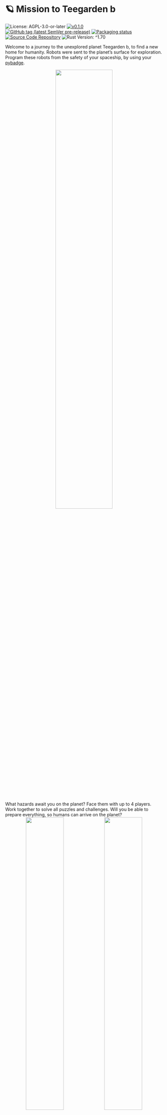 # 🪐 Mission to Teegarden b

![License: AGPL-3.0-or-later](https://img.shields.io/badge/license-AGPL--3.0--or--later-blue)
[![v0.1.0](https://img.shields.io/badge/version-v0.1.0-orange)](https://github.com/LuckyTurtleDev/mission2teegarden-b/releases/v0.1.0)
[![GitHub tag (latest SemVer pre-release)](https://img.shields.io/github/v/tag/LuckyTurtleDev/mission2teegarden-b?label=latest&color=orange)](https://github.com/LuckyTurtleDev/mission2teegarden-b/releases/latest)
[![Packaging status](https://repology.org/badge/tiny-repos/mission2teegarden-b.svg)](https://repology.org/project/mission2teegarden-b/versions)
[![Source Code Repository](https://img.shields.io/badge/Code-On%20GitHub-blue?logo=GitHub)](https://github.com/LuckyTurtleDev/mission2teegarden-b)
![Rust Version: ^1.70](https://img.shields.io/badge/rustc-%5E1.70-orange.svg)

Welcome to a journey to the unexplored planet Teegarden b, to find a new home for humanity. Robots were sent to the planet’s surface for exploration. Program these robots from the safety of your spaceship, by using your [pybadge][__link0].

<div align="center">
	<img src="https://github.com/LuckyTurtleDev/mission2teegarden-b/assets/44570204/2a4af8f4-28a4-4589-99c3-2b18de4de267" width=60%>
</div>
What hazards await you on the planet?
Face them with up to 4 players.
Work together to solve all puzzles and challenges.
Will you be able to prepare everything, so humans can arrive on the planet?
<div align="center">
	<img src="https://github.com/LuckyTurtleDev/mission2teegarden-b/assets/44570204/71af7810-5927-4d05-be75-9ca37617c411" width=49%>
	<img src="https://github.com/LuckyTurtleDev/mission2teegarden-b/assets/44570204/779ec8f7-6e15-4e2c-b737-b1ad5477d9f2" width=49%>
</div>
Try out Mission to Teegarden b now for free and figure it out.

## Installation (Pc):

Mission to Teegarden b is available at the following repositories:

[![Packaging status][__link1]][__link2]

Prebuild binaries can also be downloaded from the [GitHub release][__link3].


#### Building from source:

Alternative you can easily build Mission to Teegarden b  by yourself:

 - On Linux, install the following development dependencies. On some distros (like Alpine and Debian), separate development packages exist, regular suffixed with `-dev`. If this is the case, make sure that you have also installed the `*-dev` version.
	 - [`alsa-lib`][__link4]
	 - [`libudev`][__link5]
	
	
 - [Install rust][__link6]
 - [Download][__link7] and unpack the source code.
 - Run `cargo install --path pc --locked` inside the unpacked folder, to build and install mission2teegarden-b. See the [rust book][__link8] for more information about cargo install.
 - Make sure that `~/.cargo/bin` is listed in the `PATH` environment variable otherwise, the `mission2teegarden-b` executable can not be found.


## Flash Pybadge:

 - Install an UF2 flasher. I recommend using [hf2-cli][__link9].
 - Download and unpack Pybadge binary from [GitHub release][__link10].
 - Press the reset button of the pybdage twice, to enter the bootloader.
 - After this, execute `hf2 elf mission2teegarden-b-pybadge` (or the corresponding command of your flashing tool) to flash the binary to the pybadge.
 - Press the reset button again.


#### Building from source:

Alternative you can build m3 by yourself:

 - [Install rustup][__link11]
 - Run `cargo install hf2-cli --locked` to build and install the [hf2-cli][__link12] flasher. See the [rust book][__link13] for more information about cargo install.
 - Make sure that `~/.cargo/bin` is listed at the `PATH` environment variable, otherwise the executeable can not be found..
 - Install the rust `thumbv7em-none-eabihf` target (the architecture of the pybadge) by executing `rustup target install thumbv7em-none-eabihf`.
 - Optional: install nightly toolchain for better error messages at the pybadge. `rustup toolchain install nightly --target thumbv7em-none-eabihf`
 - [Download][__link14] and unpack the source code (if not already done).
 - Press the reset button of the pybadge twice to enter bootloader
 - Compile and flash program by running `cargo +nightly run --release -locked` inside the downloaded `pybadge` folder. `+nightly` is optional and have to be left out if the “install nightly toolchain” step was skip. Please use `+nightly` for bug reports.
 - Press the reset button again.


## Map/Level Editor:

Mission to Teegarden b allow creating custom maps/levels, by using the powerfull [Tiled Map editor][__link15]. See [here][__link16] for more information about creating maps.


 [__cargo_doc2readme_dependencies_info]: ggGkYW0BYXSEGxZ8633wCs_9GzKKlc-jeF26G4eLyZuq8IdiG7yPhHI4iD8_YXKEG2Bx7OIbEqBCG_BNfY2R1pxgG-049FllclaUG9oT6urQN-hBYWSBgndtaXNzaW9uMnRlZWdhcmRlbl9iX21hcGUwLjEuMA
 [__link0]: https://www.adafruit.com/product/4200
 [__link1]: https://repology.org/badge/vertical-allrepos/mission2teegarden_b.svg
 [__link10]: https://github.com/LuckyTurtleDev/mission2teegarden_b/releases/v0.1.0
 [__link11]: https://www.rust-lang.org/tools/install
 [__link12]: https://crates.io/crates/hf2-cli
 [__link13]: https://doc.rust-lang.org/cargo/commands/cargo-install.html
 [__link14]: https://github.com/LuckyTurtleDev/mission2teegarden_b/archive/refs/tags/v0.1.0.zip
 [__link15]: https://www.mapeditor.org/
 [__link16]: https://docs.rs/mission2teegarden_b_map/0.1.0
 [__link2]: https://repology.org/project/mission2teegarden-b/versions
 [__link3]: https://github.com/LuckyTurtleDev/mission2teegarden_b/releases/v0.1.0
 [__link4]: https://github.com/alsa-project/alsa-lib
 [__link5]: https://github.com/systemd/systemd
 [__link6]: https://www.rust-lang.org/tools/install
 [__link7]: https://github.com/LuckyTurtleDev/mission2teegarden_b/archive/refs/tags/v0.1.0.zip
 [__link8]: https://doc.rust-lang.org/cargo/commands/cargo-install.html
 [__link9]: https://crates.io/crates/hf2-cli
